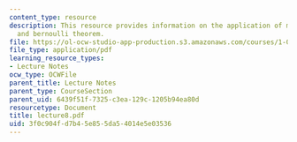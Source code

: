 ```yaml
---
content_type: resource
description: This resource provides information on the application of mass conservation
  and bernoulli theorem.
file: https://ol-ocw-studio-app-production.s3.amazonaws.com/courses/1-060-engineering-mechanics-ii-spring-2006/3f0c904fd7b45e855da54014e5e03536_lecture8.pdf
file_type: application/pdf
learning_resource_types:
- Lecture Notes
ocw_type: OCWFile
parent_title: Lecture Notes
parent_type: CourseSection
parent_uid: 6439f51f-7325-c3ea-129c-1205b94ea80d
resourcetype: Document
title: lecture8.pdf
uid: 3f0c904f-d7b4-5e85-5da5-4014e5e03536
---
```

